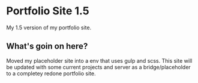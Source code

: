 # Portfolio Site 1.5

My 1.5 version of my portfolio site. 

## What's goin on here?

Moved my placeholder site into a env that uses gulp and scss. This site will be updated with some current projects and server as a bridge/placeholder to a completey redone portfolio site.